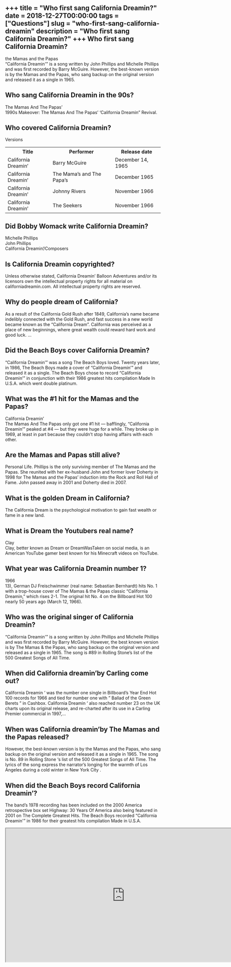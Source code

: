 +++
title = "Who first sang California Dreamin?"
date = 2018-12-27T00:00:00
tags = ["Questions"]
slug = "who-first-sang-california-dreamin"
description = "Who first sang California Dreamin?"
+++
Who first sang California Dreamin?
----------------------------------

the Mamas and the Papas  
“California Dreamin'” is a song written by John Phillips and Michelle Phillips and was first recorded by Barry McGuire. However, the best-known version is by the Mamas and the Papas, who sang backup on the original version and released it as a single in 1965.

Who sang California Dreamin in the 90s?
---------------------------------------

The Mamas And The Papas’  
1990s Makeover: The Mamas And The Papas’ ‘California Dreamin” Revival.

Who covered California Dreamin?
-------------------------------

Versions

<table><tr><th>Title</th><th>Performer</th><th>Release date</th></tr><tr><td>California Dreamin’</td><td>Barry McGuire</td><td>December 14, 1965</td></tr><tr><td>California Dreamin’</td><td>The Mama’s and The Papa’s</td><td>December 1965</td></tr><tr><td>California Dreamin’</td><td>Johnny Rivers</td><td>November 1966</td></tr><tr><td>California Dreamin’</td><td>The Seekers</td><td>November 1966</td></tr></table>

Did Bobby Womack write California Dreamin?
------------------------------------------

 Michelle Phillips  
John Phillips  
California Dreamin’/Composers

Is California Dreamin copyrighted?
----------------------------------

Unless otherwise stated, California Dreamin’ Balloon Adventures and/or its licensors own the intellectual property rights for all material on californiadreamin.com. All intellectual property rights are reserved.

Why do people dream of California?
----------------------------------

As a result of the California Gold Rush after 1849, California’s name became indelibly connected with the Gold Rush, and fast success in a new world became known as the “California Dream”. California was perceived as a place of new beginnings, where great wealth could reward hard work and good luck. …

Did the Beach Boys cover California Dreamin?
--------------------------------------------

“California Dreamin’” was a song The Beach Boys loved. Twenty years later, in 1986, The Beach Boys made a cover of “California Dreamin’” and released it as a single. The Beach Boys chose to record “California Dreamin’” in conjunction with their 1986 greatest hits compilation Made In U.S.A. which went double platinum.

What was the #1 hit for the Mamas and the Papas?
------------------------------------------------

California Dreamin’  
The Mamas And The Papas only got one #1 hit — bafflingly, “California Dreamin’” peaked at #4 — but they were huge for a while. They broke up in 1969, at least in part because they couldn’t stop having affairs with each other.

Are the Mamas and Papas still alive?
------------------------------------

Personal Life. Phillips is the only surviving member of The Mamas and the Papas. She reunited with her ex-husband John and former lover Doherty in 1998 for The Mamas and the Papas’ induction into the Rock and Roll Hall of Fame. John passed away in 2001 and Doherty died in 2007.

What is the golden Dream in California?
---------------------------------------

The California Dream is the psychological motivation to gain fast wealth or fame in a new land.

What is Dream the Youtubers real name?
--------------------------------------

Clay  
Clay, better known as Dream or DreamWasTaken on social media, is an American YouTube gamer best known for his Minecraft videos on YouTube.

What year was California Dreamin number 1?
------------------------------------------

1966  
13), German DJ Freischwimmer (real name: Sebastian Bernhardt) hits No. 1 with a trop-house cover of The Mamas &amp; the Papas classic “California Dreamin,” which rises 2-1. The original hit No. 4 on the Billboard Hot 100 nearly 50 years ago (March 12, 1966).

Who was the original singer of California Dreamin?
--------------------------------------------------

“California Dreamin'” is a song written by John Phillips and Michelle Phillips and was first recorded by Barry McGuire. However, the best known version is by The Mamas &amp; the Papas, who sang backup on the original version and released as a single in 1965. The song is #89 in Rolling Stone’s list of the 500 Greatest Songs of All Time.

When did California dreamin’by Carling come out?
------------------------------------------------

California Dreamin ‘ was the number one single in Billboard’s Year End Hot 100 records for 1966 and tied for number one with ” Ballad of the Green Berets ” in Cashbox. California Dreamin ‘ also reached number 23 on the UK charts upon its original release, and re-charted after its use in a Carling Premier commercial in 1997,…

When was California dreamin’by The Mamas and the Papas released?
----------------------------------------------------------------

However, the best-known version is by the Mamas and the Papas, who sang backup on the original version and released it as a single in 1965. The song is No. 89 in Rolling Stone ‘s list of the 500 Greatest Songs of All Time. The lyrics of the song express the narrator’s longing for the warmth of Los Angeles during a cold winter in New York City .

When did the Beach Boys record California Dreamin’?
---------------------------------------------------

The band’s 1978 recording has been included on the 2000 America retrospective box set Highway: 30 Years Of America also being featured in 2001 on The Complete Greatest Hits. The Beach Boys recorded “California Dreamin'” in 1986 for their greatest hits compilation Made in U.S.A.

<iframe allow="accelerometer; autoplay; clipboard-write; encrypted-media; gyroscope; picture-in-picture" allowfullscreen="" class="__youtube_prefs__  epyt-is-override  no-lazyload" data-no-lazy="1" data-origheight="433" data-origwidth="770" data-skipgform_ajax_framebjll="" height="433" id="_ytid_68445" loading="lazy" src="https://www.youtube.com/embed/WCtbasNb_4c?enablejsapi=1&autoplay=0&cc_load_policy=0&cc_lang_pref=&iv_load_policy=1&loop=0&modestbranding=0&rel=1&fs=1&playsinline=0&autohide=2&theme=dark&color=red&controls=1&" title="YouTube player" width="770"></iframe>